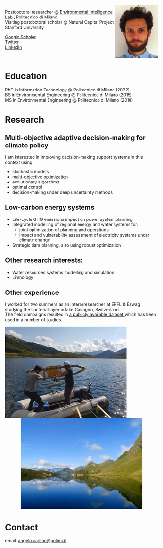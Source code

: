 <img align="left" src="fototessera.JPG" height="175" style="float:right" alt="photo"/>  

Postdoctoral researcher @ <a href="www.ei.deib.polimi.it"> Environmental Intelligence Lab </a>, Politecnico di Milano <br>
Visiting postdoctoral scholar @ Natural Capital Project, Stanford University

<a href="https://scholar.google.com/citations?user=-8pdFX0AAAAJ&hl=en"> Google Scholar </a>  <br>
<a href="www.twitter.com/AngeloCarlino3"> Twitter </a> <br>
<a href="https://www.linkedin.com/in/angelo-carlino-570051170/"> LinkedIn </a> <br>

<br clear="left"/>

# Education

PhD in Information Technology @ Politecnico di Milano (2022) <br>
BS in Environmental Engineering @ Politecnico di Milano (2015) <br>
MS in Environmental Engineering @ Politecnico di Milano (2018)
  
# Research

## Multi-objective adaptive decision-making for climate policy
I am interested in improving decision-making support systems in this context using:
- stochastic models
- multi-objective optimization
- evolutionary algorithms
- optimal control
- decision-making under deep uncertainty methods

## Low-carbon energy systems
- Life-cycle GHG emissions impact on power system planning
- Integrated modelling of regional energy and water systems for:
  + joint optimization of planning and operations
  + impact and vulnerability assessment of electricity systems under climate change
- Strategic dam planning, also using robust optimization

## Other research interests:
- Water resources systems modelling and simulation
- Limnology

## Other experience
I worked for two summers as an intern/researcher at EPFL & Eawag studying the bacterial layer in lake Cadagno, Switzerland.  <br>
The field campaigns resulted in <a href="https://zenodo.org/badge/DOI/10.5281/zenodo.7127882.svg"> a publicly available dataset </a> which has been used in a number of studies.

<p align="center">
<img align="left" src="IMG_20181226_132153.jpg" width=400px alt="Cadagno-work"/>  
<img src="DSC_0152_.jpg" width=400px alt="Cadagno"/>
<br clear="left"/>
</p>

# Contact

email: [angelo.carlino@polimi.it](mailto:angelo.carlino@polimi.it)

